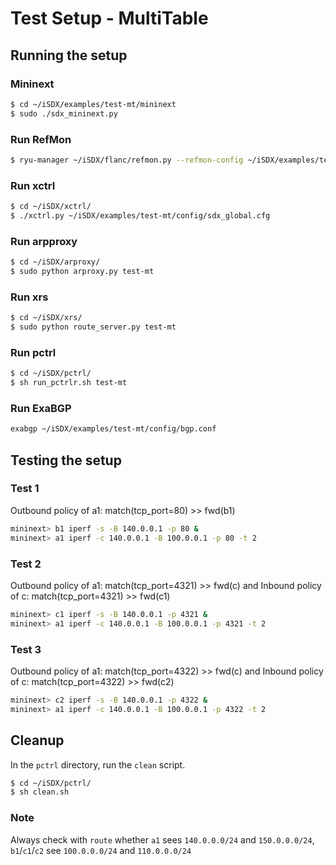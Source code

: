 # Test Setup - MultiTable

## Running the setup


### Mininext
```bash
$ cd ~/iSDX/examples/test-mt/mininext
$ sudo ./sdx_mininext.py
```

### Run RefMon

```bash
$ ryu-manager ~/iSDX/flanc/refmon.py --refmon-config ~/iSDX/examples/test-mt/config/sdx_global.cfg
```

### Run xctrl

```bash
$ cd ~/iSDX/xctrl/
$ ./xctrl.py ~/iSDX/examples/test-mt/config/sdx_global.cfg
```

### Run arpproxy

```bash
$ cd ~/iSDX/arproxy/
$ sudo python arproxy.py test-mt
```

### Run xrs

```bash
$ cd ~/iSDX/xrs/
$ sudo python route_server.py test-mt
```

### Run pctrl

```bash
$ cd ~/iSDX/pctrl/
$ sh run_pctrlr.sh test-mt
```

### Run ExaBGP

```bash
exabgp ~/iSDX/examples/test-mt/config/bgp.conf
```

## Testing the setup

### Test 1

Outbound policy of a1: match(tcp_port=80) >> fwd(b1)

```bash
mininext> b1 iperf -s -B 140.0.0.1 -p 80 &  
mininext> a1 iperf -c 140.0.0.1 -B 100.0.0.1 -p 80 -t 2
```

### Test 2

Outbound policy of a1: match(tcp_port=4321) >> fwd(c)
and Inbound policy of c: match(tcp_port=4321) >> fwd(c1)

```bash
mininext> c1 iperf -s -B 140.0.0.1 -p 4321 &
mininext> a1 iperf -c 140.0.0.1 -B 100.0.0.1 -p 4321 -t 2  
```

### Test 3 

Outbound policy of a1: match(tcp_port=4322) >> fwd(c)
and Inbound policy of c: match(tcp_port=4322) >> fwd(c2)

```bash
mininext> c2 iperf -s -B 140.0.0.1 -p 4322 &  
mininext> a1 iperf -c 140.0.0.1 -B 100.0.0.1 -p 4322 -t 2  
```

## Cleanup
In the `pctrl` directory, run the `clean` script. 
```bash
$ cd ~/iSDX/pctrl/
$ sh clean.sh
```

### Note

Always check with ```route``` whether ```a1``` sees ```140.0.0.0/24``` and ```150.0.0.0/24```, ```b1```/```c1```/```c2``` see ```100.0.0.0/24``` and ```110.0.0.0/24```
